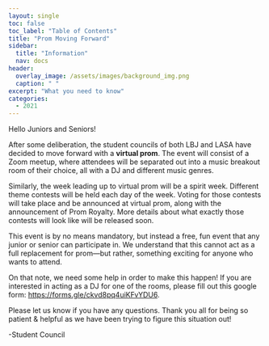 ```yaml
---
layout: single
toc: false
toc_label: "Table of Contents"
title: "Prom Moving Forward"
sidebar:
  title: "Information"
  nav: docs
header:
  overlay_image: /assets/images/background_img.png
  caption: " "
excerpt: "What you need to know"
categories:
  - 2021
---
```


Hello Juniors and Seniors!

After some deliberation, the student councils of both LBJ and LASA have decided to move forward with a **virtual prom**. The event will consist of a Zoom meetup, where attendees will be separated out into a music breakout room of their choice, all with a DJ and different music genres. 

Similarly, the week leading up to virtual prom will be a spirit week. Different theme contests will be held each day of the week. Voting for those contests will take place and be announced at virtual prom, along with the announcement of Prom Royalty. More details about what exactly those contests will look like will be released soon. 

This event is by no means mandatory, but instead a free, fun event that any junior or senior can participate in. We understand that this cannot act as a full replacement for prom—but rather, something exciting for anyone who wants to attend. 

On that note, we need some help in order to make this happen! If you are interested in acting as a DJ for one of the rooms, please fill out this google form: https://forms.gle/ckvd8pq4uiKFvYDU6. 

Please let us know if you have any questions. Thank you all for being so patient & helpful as we have been trying to figure this situation out!

-Student Council
